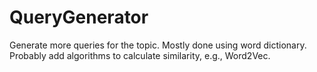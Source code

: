 # QueryGenerator
Generate more queries for the topic. Mostly done using word dictionary. Probably add algorithms to calculate similarity, e.g., Word2Vec.
